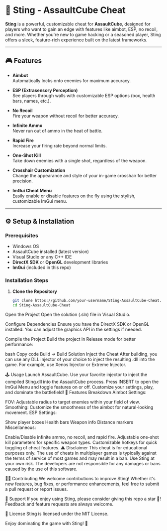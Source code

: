 # 🦂 Sting - AssaultCube Cheat


**Sting** is a powerful, customizable cheat for **AssaultCube**, designed for players who want to gain an edge with features like aimbot, ESP, no recoil, and more. Whether you're new to game hacking or a seasoned player, Sting offers a sleek, feature-rich experience built on the latest frameworks.  

---

## 🎮 Features

- **Aimbot**  
  Automatically locks onto enemies for maximum accuracy.
  
- **ESP (Extrasensory Perception)**  
  See players through walls with customizable ESP options (box, health bars, names, etc.).
  
- **No Recoil**  
  Fire your weapon without recoil for better accuracy.
  
- **Infinite Ammo**  
  Never run out of ammo in the heat of battle.
  
- **Rapid Fire**  
  Increase your firing rate beyond normal limits.
  
- **One-Shot Kill**  
  Take down enemies with a single shot, regardless of the weapon.

- **Crosshair Customization**  
  Change the appearance and style of your in-game crosshair for better precision.

- **ImGui Cheat Menu**  
  Easily enable or disable features on the fly using the stylish, customizable ImGui menu.

---

## ⚙️ Setup & Installation

### Prerequisites
- Windows OS
- AssaultCube installed (latest version)
- Visual Studio or any C++ IDE
- **DirectX SDK** or **OpenGL** development libraries
- **ImGui** (included in this repo)

### Installation Steps

1. **Clone the Repository**  
   ```bash
   git clone https://github.com/your-username/Sting-AssaultCube-Cheat.git
   cd Sting-AssaultCube-Cheat
Open the Project
Open the solution (.sln) file in Visual Studio.

Configure Dependencies
Ensure you have the DirectX SDK or OpenGL installed. You can adjust the graphics API in the settings if needed.

Compile the Project
Build the project in Release mode for better performance:

bash
Copy code
Build -> Build Solution
Inject the Cheat
After building, you can use any DLL injector of your choice to inject the resulting .dll into the game. For example, use Xenos Injector or Extreme Injector.

🕹️ Usage
Launch AssaultCube.
Use your favorite injector to inject the compiled Sting.dll into the AssaultCube process.
Press INSERT to open the ImGui Menu and toggle features on or off.
Customize your settings, play, and dominate the battlefield!
🚀 Features Breakdown
Aimbot Settings:

FOV: Adjustable radius to target enemies within your field of view.
Smoothing: Customize the smoothness of the aimbot for natural-looking movement.
ESP Settings:

Show player boxes
Health bars
Weapon info
Distance markers
Miscellaneous:

Enable/Disable infinite ammo, no recoil, and rapid fire.
Adjustable one-shot kill parameters for specific weapon types.
Customizable hotkeys for quick toggling of cheat features.
⚠️ Disclaimer
This cheat is for educational purposes only. The use of cheats in multiplayer games is typically against the terms of service of most games and may result in a ban. Use Sting at your own risk. The developers are not responsible for any damages or bans caused by the use of this software.

🧑‍💻 Contributing
We welcome contributions to improve Sting! Whether it's new features, bug fixes, or performance enhancements, feel free to submit a pull request or report issues.

🌟 Support
If you enjoy using Sting, please consider giving this repo a star 🌟! Feedback and feature requests are always welcome.

📄 License
Sting is licensed under the MIT License.

Enjoy dominating the game with Sting! 🎯